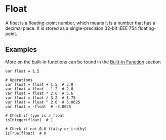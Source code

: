 # Float
A float is a floating-point number, which means it is a number that has a decimal place.
It is stored as a single-precision 32-bit IEEE 754 floating-point.


## Examples
More on the built-in functions can be found in the [Built-in Function]() section
```
var float = 1.5

# Operations
var float = float + 1.5  # 3.0
var float = float - 1.2  # 2.8
var float = float * 2.0  # 5.6
var float = float / 3.2  # 1.75
var float = float ^ 2.0  # 3.0625
var float = -float  # -3.0625

# Check if type is a float
isInteger(float)  # 1

# Check if not 0.0 (falsy or truthy)
isTrue(float)  # 0
```
